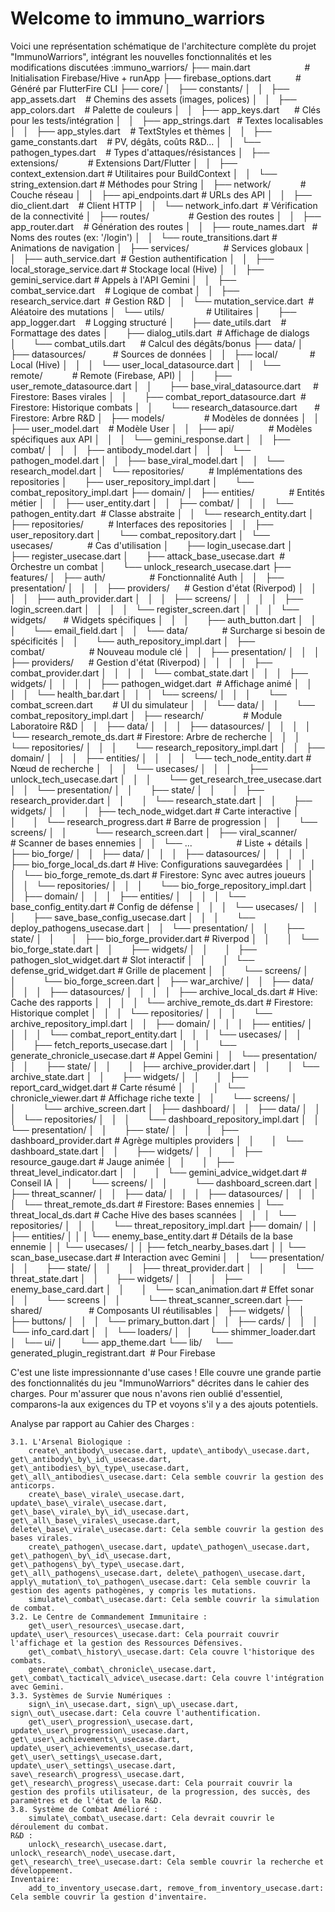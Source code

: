 # Welcome to immuno_warriors


Voici une représentation schématique de l'architecture complète du projet "ImmunoWarriors", intégrant les nouvelles fonctionnalités et les modifications discutées :immuno_warriors/
├── main.dart                      # Initialisation Firebase/Hive + runApp
├── firebase_options.dart          # Généré par FlutterFire CLI
├── core/
│   ├── constants/
│   │   ├── app_assets.dart    # Chemins des assets (images, polices)
│   │   ├── app_colors.dart    # Palette de couleurs
│   │   ├── app_keys.dart      # Clés pour les tests/intégration
│   │   ├── app_strings.dart   # Textes localisables
│   │   ├── app_styles.dart    # TextStyles et thèmes
│   │   ├── game_constants.dart    # PV, dégâts, coûts R&D...
│   │   └── pathogen_types.dart    # Types d'attaques/résistances
│   ├── extensions/            # Extensions Dart/Flutter
│   │   ├── context_extension.dart # Utilitaires pour BuildContext
│   │   └── string_extension.dart # Méthodes pour String
│   ├── network/            # Couche réseau
│   │   ├── api_endpoints.dart # URLs des API
│   │   ├── dio_client.dart    # Client HTTP
│   │   └── network_info.dart  # Vérification de la connectivité
│   ├── routes/                # Gestion des routes
│   │   ├── app_router.dart    # Génération des routes
│   │   ├── route_names.dart   # Noms des routes (ex: '/login')
│   │   └── route_transitions.dart # Animations de navigation
│   ├── services/              # Services globaux
│   │   ├── auth_service.dart  # Gestion authentification
│   │   ├── local_storage_service.dart # Stockage local (Hive)
│   │   ├── gemini_service.dart # Appels à l'API Gemini
│   │   ├── combat_service.dart    # Logique de combat
│   │   ├── research_service.dart  # Gestion R&D
│   │   └── mutation_service.dart  # Aléatoire des mutations
│   └── utils/                 # Utilitaires
│       ├── app_logger.dart    # Logging structuré
│       ├── date_utils.dart    # Formattage des dates
│       ├── dialog_utils.dart  # Affichage de dialogs
│       └── combat_utils.dart      # Calcul des dégâts/bonus
├── data/
│   ├── datasources/           # Sources de données
│   │   ├── local/             # Local (Hive)
│   │   │   └── user_local_datasource.dart
│   │   └── remote/            # Remote (Firebase, API)
│   │       ├── user_remote_datasource.dart
│   │       ├── base_viral_datasource.dart     # Firestore: Bases virales
│   │       ├── combat_report_datasource.dart  # Firestore: Historique combats
│   │       └── research_datasource.dart       # Firestore: Arbre R&D
│   ├── models/                # Modèles de données
│   │   ├── user_model.dart    # Modèle User
│   │   ├── api/              # Modèles spécifiques aux API
│   │   │   └── gemini_response.dart
│   │   ├── combat/
│   │   │   ├── antibody_model.dart
│   │   │   └── pathogen_model.dart
│   │   ├── base_viral_model.dart
│   │   └── research_model.dart
│   └── repositories/          # Implémentations des repositories
│       ├── user_repository_impl.dart
│       └── combat_repository_impl.dart
├── domain/
│   ├── entities/              # Entités métier
│   │   ├── user_entity.dart
│   │   ├── combat/
│   │   │   └── pathogen_entity.dart  # Classe abstraite
│   │   └── research_entity.dart
│   ├── repositories/          # Interfaces des repositories
│   │   ├── user_repository.dart
│       └── combat_repository.dart
│   └── usecases/              # Cas d'utilisation
│       ├── login_usecase.dart
│       ├── register_usecase.dart
│       ├── attack_base_usecase.dart  # Orchestre un combat
│       └── unlock_research_usecase.dart
├── features/
│   ├── auth/                  # Fonctionnalité Auth
│   │   ├── presentation/
│   │   │   ├── providers/      # Gestion d'état (Riverpod)
│   │   │   │   ├── auth_provider.dart
│   │   │   ├── screens/
│   │   │   │   ├── login_screen.dart
│   │   │   │   └── register_screen.dart
│   │   │   └── widgets/       # Widgets spécifiques
│   │   │       ├── auth_button.dart
│   │   │       └── email_field.dart
│   │   └── data/              # Surcharge si besoin de spécificités
│   │       └── auth_repository_impl.dart
│   ├── combat/                  # Nouveau module clé
│   │   ├── presentation/
│   │   │   ├── providers/      # Gestion d'état (Riverpod)
│   │   │   │   ├── combat_provider.dart
│   │   │   │   └── combat_state.dart
│   │   │   ├── widgets/
│   │   │   │   ├── pathogen_widget.dart  # Affichage animé
│   │   │   │   └── health_bar.dart
│   │   │   └── screens/
│   │   │       └── combat_screen.dart        # UI du simulateur
│   │   └── data/
│   │       └── combat_repository_impl.dart
│   ├── research/                # Module Laboratoire R&D
│   │   ├── data/
│   │   │   ├── datasources/
│   │   │   │   └── research_remote_ds.dart # Firestore: Arbre de recherche
│   │   │   └── repositories/
│   │   │       └── research_repository_impl.dart
│   │   ├── domain/
│   │   │   ├── entities/
│   │   │   │   └── tech_node_entity.dart  # Nœud de recherche
│   │   │   └── usecases/
│   │   │       ├── unlock_tech_usecase.dart
│   │   │       └── get_research_tree_usecase.dart
│   │   └── presentation/
│   │       ├── state/
│   │       │   ├── research_provider.dart
│   │       │   └── research_state.dart
│   │       ├── widgets/
│   │       │   ├── tech_node_widget.dart   # Carte interactive
│   │       │   └── research_progress.dart # Barre de progression
│   │       └── screens/
│   │           └── research_screen.dart
│   ├── viral_scanner/           # Scanner de bases ennemies
│   │   └── ...                  # Liste + détails
│   ├── bio_forge/
│   │   ├── data/
│   │   │   ├── datasources/
│   │   │   │   ├── bio_forge_local_ds.dart  # Hive: Configurations sauvegardées
│   │   │   │   └── bio_forge_remote_ds.dart # Firestore: Sync avec autres joueurs
│   │   │   └── repositories/
│   │   │       └── bio_forge_repository_impl.dart
│   │   ├── domain/
│   │   │   ├── entities/
│   │   │   │   └── base_config_entity.dart  # Config de défense
│   │   │   └── usecases/
│   │   │       ├── save_base_config_usecase.dart
│   │   │       └── deploy_pathogens_usecase.dart
│   │   └── presentation/
│   │       ├── state/
│   │       │   ├── bio_forge_provider.dart  # Riverpod
│   │       │   └── bio_forge_state.dart
│   │       ├── widgets/
│   │       │   ├── pathogen_slot_widget.dart # Slot interactif
│   │       │   └── defense_grid_widget.dart  # Grille de placement
│   │       └── screens/
│   │           └── bio_forge_screen.dart
│   ├── war_archive/
│   │   ├── data/
│   │   │   ├── datasources/
│   │   │   │   ├── archive_local_ds.dart  # Hive: Cache des rapports
│   │   │   │   └── archive_remote_ds.dart # Firestore: Historique complet
│   │   │   └── repositories/
│   │   │       └── archive_repository_impl.dart
│   │   ├── domain/
│   │   │   ├── entities/
│   │   │   │   └── combat_report_entity.dart
│   │   │   └── usecases/
│   │   │       ├── fetch_reports_usecase.dart
│   │   │       └── generate_chronicle_usecase.dart # Appel Gemini
│   │   └── presentation/
│   │       ├── state/
│   │       │   ├── archive_provider.dart
│   │       │   └── archive_state.dart
│   │       ├── widgets/
│   │       │   ├── report_card_widget.dart  # Carte résumé
│   │       │   └── chronicle_viewer.dart   # Affichage riche texte
│   │       └── screens/
│   │           └── archive_screen.dart
│   ├── dashboard/
│   │   ├── data/
│   │   │   └── repositories/
│   │   │       └── dashboard_repository_impl.dart
│   │   └── presentation/
│   │       ├── state/
│   │       │   ├── dashboard_provider.dart # Agrège multiples providers
│   │       │   └── dashboard_state.dart
│   │       ├── widgets/
│   │       │   ├── resource_gauge.dart    # Jauge animée
│   │       │   ├── threat_level_indicator.dart
│   │       │   └── gemini_advice_widget.dart # Conseil IA
│   │       └── screens/
│   │           └── dashboard_screen.dart
│   ├── threat_scanner/
│   │   ├── data/
│   │   │   ├── datasources/
│   │   │   │   └── threat_remote_ds.dart # Firestore: Bases ennemies
            │   └── threat_local_ds.dart   # Cache Hive des bases scannées
│   │   │   └── repositories/
│   │   │       └── threat_repository_impl.dart
        ├── domain/
    │   │        ├── entities/
    │   │        │     └── enemy_base_entity.dart # Détails de la base ennemie
    │   │        └── usecases/
    │   │            ├── fetch_nearby_bases.dart
    │   │            └── scan_base_usecase.dart # Interaction avec Gemini
│   │   └── presentation/
│   │       ├── state/
│   │       │   ├── threat_provider.dart
│   │       │   └── threat_state.dart
│   │       ├── widgets/
│   │       │   ├── enemy_base_card.dart
│   │       │   └── scan_animation.dart    # Effet sonar
│   │       └── screens
│   │           └── threat_scanner_screen.dart
├── shared/                   # Composants UI réutilisables
│   ├── widgets/
│   │   ├── buttons/
│   │   │   └── primary_button.dart
│   │   ├── cards/
│   │   │   └── info_card.dart
│   │   └── loaders/
│   │       └── shimmer_loader.dart
│   └── ui/
│       └── app_theme.dart
└── lib/
    └── generated_plugin_registrant.dart  # Pour Firebase



C'est une liste impressionnante d'use cases ! Elle couvre une grande partie des fonctionnalités du jeu "ImmunoWarriors" décrites dans le cahier des charges. Pour m'assurer que nous n'avons rien oublié d'essentiel, comparons-la aux exigences du TP et voyons s'il y a des ajouts potentiels.

Analyse par rapport au Cahier des Charges :

    3.1. L'Arsenal Biologique :
        create\_antibody\_usecase.dart, update\_antibody\_usecase.dart, get\_antibody\_by\_id\_usecase.dart, get\_antibodies\_by\_type\_usecase.dart, get\_all\_antibodies\_usecase.dart: Cela semble couvrir la gestion des anticorps.
        create\_base\_virale\_usecase.dart, update\_base\_virale\_usecase.dart, get\_base\_virale\_by\_id\_usecase.dart, get\_all\_base\_virales\_usecase.dart, delete\_base\_virale\_usecase.dart: Cela semble couvrir la gestion des bases virales.
        create\_pathogen\_usecase.dart, update\_pathogen\_usecase.dart, get\_pathogen\_by\_id\_usecase.dart, get\_pathogens\_by\_type\_usecase.dart, get\_all\_pathogens\_usecase.dart, delete\_pathogen\_usecase.dart, apply\_mutation\_to\_pathogen\_usecase.dart: Cela semble couvrir la gestion des agents pathogènes, y compris les mutations.
        simulate\_combat\_usecase.dart: Cela semble couvrir la simulation de combat.
    3.2. Le Centre de Commandement Immunitaire :
        get\_user\_resources\_usecase.dart, update\_user\_resources\_usecase.dart: Cela pourrait couvrir l'affichage et la gestion des Ressources Défensives.
        get\_combat\_history\_usecase.dart: Cela couvre l'historique des combats.
        generate\_combat\_chronicle\_usecase.dart, get\_combat\_tactical\_advice\_usecase.dart: Cela couvre l'intégration avec Gemini.
    3.3. Systèmes de Survie Numériques :
        sign\_in\_usecase.dart, sign\_up\_usecase.dart, sign\_out\_usecase.dart: Cela couvre l'authentification.
        get\_user\_progression\_usecase.dart, update\_user\_progression\_usecase.dart, get\_user\_achievements\_usecase.dart, update\_user\_achievements\_usecase.dart, get\_user\_settings\_usecase.dart, update\_user\_settings\_usecase.dart, save\_research\_progress\_usecase.dart, get\_research\_progress\_usecase.dart: Cela pourrait couvrir la gestion des profils utilisateur, de la progression, des succès, des paramètres et de l'état de la R&D.
    3.8. Système de Combat Amélioré :
        simulate\_combat\_usecase.dart: Cela devrait couvrir le déroulement du combat.
    R&D :
        unlock\_research\_usecase.dart, unlock\_research\_node\_usecase.dart, get\_research\_tree\_usecase.dart: Cela semble couvrir la recherche et développement.
    Inventaire:
        add_to_inventory_usecase.dart, remove_from_inventory_usecase.dart: Cela semble couvrir la gestion d'inventaire.